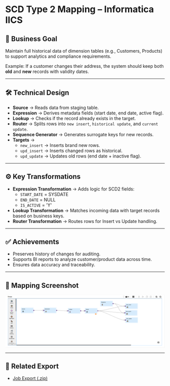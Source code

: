 # SCD Type 2 Mapping – Informatica IICS

## 📌 Business Goal
Maintain full historical data of dimension tables (e.g., Customers, Products) to support analytics and compliance requirements.

Example: If a customer changes their address, the system should keep both **old** and **new** records with validity dates.

---

## 🛠️ Technical Design
- **Source** → Reads data from staging table.
- **Expression** → Derives metadata fields (start date, end date, active flag).
- **Lookup** → Checks if the record already exists in the target.
- **Router** → Splits rows into `new insert`, `historical update`, and `current update`.
- **Sequence Generator** → Generates surrogate keys for new records.
- **Targets** →  
  - `new_insert` → Inserts brand new rows.  
  - `upd_insert` → Inserts changed rows as historical.  
  - `upd_update` → Updates old rows (end date + inactive flag).  

---

## ⚙️ Key Transformations
- **Expression Transformation** → Adds logic for SCD2 fields:
  - `START_DATE` = SYSDATE
  - `END_DATE` = NULL
  - `IS_ACTIVE` = 'Y'
- **Lookup Transformation** → Matches incoming data with target records based on business keys.
- **Router Transformation** → Routes rows for Insert vs Update handling.

---

## ✅ Achievements
- Preserves history of changes for auditing.  
- Supports BI reports to analyze customer/product data across time.  
- Ensures data accuracy and traceability.  

---

## 📸 Mapping Screenshot
![SCD Type 2 Mapping](../mapping_screenshots/scd_type2.png)

---

## 🔗 Related Export
- [Job Export (.zip)](../jobs_exports/mct_m_SCD_Type2_Date_MD5-1759765666795.zip)
